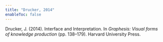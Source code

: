 ```yaml
---
title: "Drucker, 2014"
enableToc: false
---
```


Drucker, J. (2014). Interface and Interpretation. In *Graphesis: Visual forms of knowledge production* (pp. 138–179). Harvard University Press.

